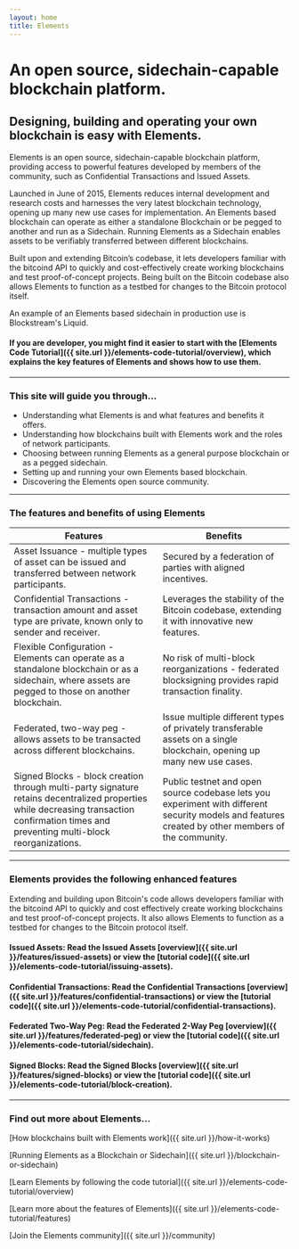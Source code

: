 ```yaml
---
layout: home
title: Elements
---
```

# An open source, sidechain-capable blockchain platform.

## Designing, building and operating your own blockchain is easy with Elements.

Elements is an open source, sidechain-capable blockchain platform, providing access to powerful features developed by members of the community, such as Confidential Transactions and Issued Assets.

Launched in June of 2015, Elements reduces internal development and research costs and harnesses the very latest blockchain technology, opening up many new use cases for implementation. An Elements based blockchain can operate as either a standalone Blockchain or be pegged to another and run as a Sidechain. Running Elements as a Sidechain enables assets to be verifiably transferred between different blockchains.

Built upon and extending Bitcoin’s codebase, it lets developers familiar with the bitcoind API to quickly and cost-effectively create working blockchains and test proof-of-concept projects. Being built on the Bitcoin codebase also allows Elements to function as a testbed for changes to the Bitcoin protocol itself.

An example of an Elements based sidechain in production use is Blockstream's Liquid.

#### If you are developer, you might find it easier to start with the [Elements Code Tutorial]({{ site.url }}/elements-code-tutorial/overview), which explains the key features of Elements and shows how to use them.
 
* * * 

### This site will guide you through...

* Understanding what Elements is and what features and benefits it offers.
* Understanding how blockchains built with Elements work and the roles of network participants.
* Choosing between running Elements as a general purpose blockchain or as a pegged sidechain.
* Setting up and running your own Elements based blockchain.
* Discovering the Elements open source community.

* * * 

### The features and benefits of using Elements

|Features|Benefits|
|--------|--------|
|    Asset Issuance - multiple types of asset can be issued and transferred between network participants.|    Secured by a federation of parties with aligned incentives.|
|    Confidential Transactions - transaction amount and asset type are private, known only to sender and receiver.|    Leverages the stability of the Bitcoin codebase, extending it with innovative new features.|
|    Flexible Configuration - Elements can operate as a standalone blockchain or as a sidechain, where assets are pegged to those on another blockchain.|    No risk of multi-block reorganizations - federated blocksigning provides rapid transaction finality.|
|     Federated, two-way peg - allows assets to be transacted across different blockchains.|    Issue multiple different types of privately transferable assets on a single blockchain, opening up many new use cases.|
|    Signed Blocks - block creation through multi-party signature retains decentralized properties while decreasing transaction confirmation times and preventing multi-block reorganizations.|    Public testnet and open source codebase lets you experiment with different security models and features created by other members of the community.|

* * * 

### Elements provides the following enhanced features

Extending and building upon Bitcoin's code allows developers familiar with the bitcoind API to quickly and cost effectively create working blockchains and test proof-of-concept projects. It also allows Elements to function as a testbed for changes to the Bitcoin protocol itself.

#### **Issued Assets**: Read the Issued Assets [overview]({{ site.url }}/features/issued-assets) or view the [tutorial code]({{ site.url }}/elements-code-tutorial/issuing-assets).

#### **Confidential Transactions**: Read the Confidential Transactions [overview]({{ site.url }}/features/confidential-transactions) or view the [tutorial code]({{ site.url }}/elements-code-tutorial/confidential-transactions).

#### **Federated Two-Way Peg**: Read the Federated 2-Way Peg [overview]({{ site.url }}/features/federated-peg) or view the [tutorial code]({{ site.url }}/elements-code-tutorial/sidechain).

#### **Signed Blocks**: Read the Signed Blocks [overview]({{ site.url }}/features/signed-blocks) or view the [tutorial code]({{ site.url }}/elements-code-tutorial/block-creation).

* * * 

### Find out more about Elements...

[How blockchains built with Elements work]({{ site.url }}/how-it-works)

[Running Elements as a Blockchain or Sidechain]({{ site.url }}/blockchain-or-sidechain)

[Learn Elements by following the code tutorial]({{ site.url }}/elements-code-tutorial/overview)

[Learn more about the features of Elements]({{ site.url }}/elements-code-tutorial/features)

[Join the Elements community]({{ site.url }}/community)

